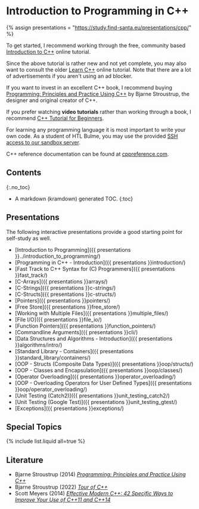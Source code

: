# Introduction to Programming in C++

{% assign presentations = "https://study.find-santa.eu/presentations/cpp/" %}

To get started, I recommend working through the free, community based
[Introduction to C++](https://cpp-lang.net/learn/course/) online tutorial.

Since the above tutorial is rather new and not yet complete, you may also
want to consult the older
[Learn C++](https://www.learncpp.com/) online tutorial. Note that there
are a lot of advertisements if you aren't using an ad blocker.

If you want to invest in an excellent C++ book, I recommend buying
[Programming: Principles and Practice Using C++](https://amzn.to/40EaSX2)
by Bjarne Stroustrup, the designer and original creator of C++.

If you prefer watching **video tutorials** rather than working through a book,
I recommend
[C++ Tutorial for Beginners](https://www.youtube.com/watch?v=vLnPwxZdW4Y).

For learning any programming language it is most important to write your own
code. As a student of HTL Bulme, you may use the provided
[SSH access to our sandbox server](/linux/ssh.html).

C++ reference documentation can be found at
[cppreference.com](https://en.cppreference.com/w/).

## Contents
{:.no_toc}
* A markdown (kramdown) generated TOC.
{:toc}

## Presentations
The following interactive presentations provide a good starting point for
self-study as well.

* [Introduction to Programming]({{ presentations }}../introduction_to_programming/)
* [Programming in C++ - Introduction]({{ presentations }}introduction/)
* [Fast Track to C++ Syntax for (C) Programmers]({{ presentations }}fast_track/)
* [C-Arrays]({{ presentations }}arrays/)
* [C-Strings]({{ presentations }}c-strings/)
* [C-Structs]({{ presentations }}c-structs/)
* [Pointers]({{ presentations }}pointers/)
* [Free Store]({{ presentations }}free_store/)
* [Working with Multiple Files]({{ presentations }}multiple_files/)
* [File I/O]({{ presentations }}file_io/)
* [Function Pointers]({{ presentations }}function_pointers/)
* [Commandline Arguments]({{ presentations }}cli/)
* [Data Structures and Algorithms - Introduction]({{ presentations }}algorithms/intro/)
* [Standard Library - Containers]({{ presentations }}standard_library/containers/)
* [OOP - Structs (Composite Data Types)]({{ presentations }}oop/structs/)
* [OOP - Classes and Encapsulation]({{ presentations }}oop/classes/)
* [Operator Overloading]({{ presentations }}operator_overloading/)
* [OOP - Overloading Operators for User Defined Types]({{ presentations }}oop/operator_overloading/)
* [Unit Testing (Catch2)]({{ presentations }}unit_testing_catch2/)
* [Unit Testing (Google Test)]({{ presentations }}unit_testing_gtest/)
* [Exceptions]({{ presentations }}exceptions/)

## Special Topics
{% include list.liquid all=true %}

## Literature
* Bjarne Stroustrup (2014)
  *[Programming: Principles and Practice Using C++](https://amzn.to/3NH7lCz)*
* Bjarne Stroustrup (2022)
  *[Tour of C++](https://amzn.to/3CXM56D)*
* Scott Meyers (2014)
  *[Effective Modern C++: 42 Specific Ways to Improve Your Use of C++11 and C++14](https://amzn.to/46xs6cv)*
